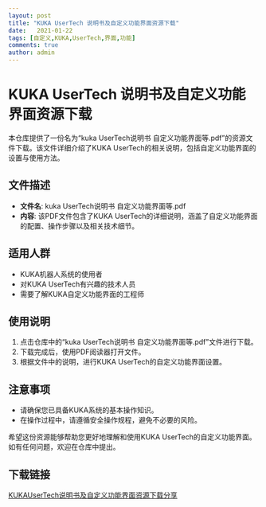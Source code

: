 ```yaml
---
layout: post
title: "KUKA UserTech 说明书及自定义功能界面资源下载"
date:   2021-01-22
tags: [自定义,KUKA,UserTech,界面,功能]
comments: true
author: admin
---
```

# KUKA UserTech 说明书及自定义功能界面资源下载

本仓库提供了一份名为“kuka UserTech说明书 自定义功能界面等.pdf”的资源文件下载。该文件详细介绍了KUKA UserTech的相关说明，包括自定义功能界面的设置与使用方法。

## 文件描述

- **文件名**: kuka UserTech说明书 自定义功能界面等.pdf
- **内容**: 该PDF文件包含了KUKA UserTech的详细说明，涵盖了自定义功能界面的配置、操作步骤以及相关技术细节。

## 适用人群

- KUKA机器人系统的使用者
- 对KUKA UserTech有兴趣的技术人员
- 需要了解KUKA自定义功能界面的工程师

## 使用说明

1. 点击仓库中的“kuka UserTech说明书 自定义功能界面等.pdf”文件进行下载。
2. 下载完成后，使用PDF阅读器打开文件。
3. 根据文件中的说明，进行KUKA UserTech的自定义功能界面设置。

## 注意事项

- 请确保您已具备KUKA系统的基本操作知识。
- 在操作过程中，请遵循安全操作规程，避免不必要的风险。

希望这份资源能够帮助您更好地理解和使用KUKA UserTech的自定义功能界面。如有任何问题，欢迎在仓库中提出。

## 下载链接

[KUKAUserTech说明书及自定义功能界面资源下载分享](https://pan.quark.cn/s/524e584479bc)